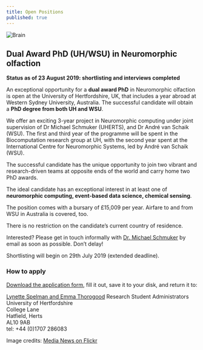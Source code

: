 ```yaml
---
title: Open Positions
published: true
---
```


![Brain](Brain.jpg)

## Dual Award PhD (UH/WSU) in Neuromorphic olfaction 

**Status as of 23 August 2019: shortlisting and interviews completed**

An exceptional opportunity for a **dual award PhD** in Neuromorphic olfaction is open at the University of Hertfordshire, UK, that includes a year abroad at Western Sydney University, Australia. The successful candidate will obtain a **PhD degree from both UH and WSU**. 

We offer an exciting 3-year project in Neuromorphic computing under joint supervision of Dr Michael Schmuker (UHERTS), and Dr André van Schaik (WSU). The first and third year of the programme will be spent in the Biocomputation research group at UH, with the second year spent at the International Centre for Neuromorphic Systems, led by André van Schaik (WSU). 

The successful candidate has the unique opportunity to join two vibrant and research-driven teams at opposite ends of the world and carry home two PhD awards. 

The ideal candidate has an exceptional interest in at least one of **neuromorphic computing, event-based data science, chemical sensing**.

The position comes with a bursary of £15,009 per year. Airfare to and from WSU in Australia is covered, too. 

There is no restriction on the candidate’s current country of residence. 

Interested? Please get in touch informally with [Dr. Michael Schmuker](mailto:m.schmuker@herts.ac.uk) by email as soon as possible. Don’t delay!

Shortlisting will begin on 29th July 2019 (extended deadline). 

### How to apply

[Download the application form](https://www.herts.ac.uk/__data/assets/pdf_file/0010/31105/uh-application-form.pdf), fill it out, save it to your disk, and return it to:

[Lynette Spelman and Emma Thorogood](mailto:doctoralcollegeadmissions@herts.ac.uk)
Research Student Administrators<br/>
University of Hertfordshire<br/>
College Lane<br/>
Hatfield, Herts<br/>
AL10 9AB<br/>
tel: +44 (0)1707 286083<br/>

Image credits: [Media News on Flickr](https://www.flickr.com/photos/98756468@N04/11408214026/in/photolist-io75zh-8MkSZC-FBS1Lh-vN1YTg-92aMd-aBoFwf-5Apqbj-24mp6Cv-fqTtG3-6p6pvF-awu15K-aaYDxC-r8mJAM-muZRtT-kWxpMz-8htGTz-rW1nTp-8gBa1x-rdX1hY-uafB8u-5fCUxy-kWymsN-eVDNT7-grk4jU-qYJ4gC-4wf4QB-vvpR3W-vvpEP9-AHxNv5-uR9TUa-ytnaAw-kKPMkR-kWynes-ohX4qm-4b4EZm-briZug-8N4CCA-vvpKuy-uR1mqL-vvpMaW-vvpUi5-2LuP3f-3eda5b-4b1Umv-vN1W6c-vvpJRj-uR1jNs-uR9TSr-2eqyoxJ-hFDMEX)

